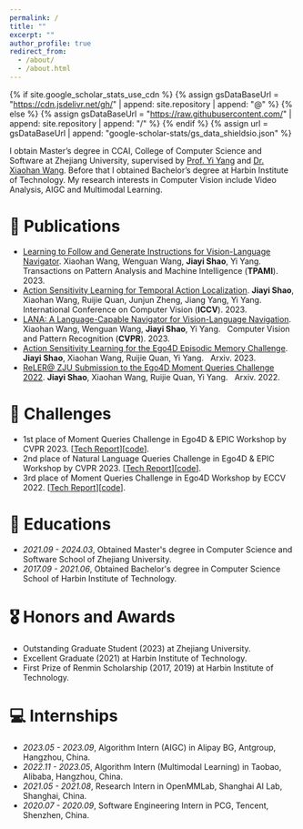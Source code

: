 ```yaml
---
permalink: /
title: ""
excerpt: ""
author_profile: true
redirect_from: 
  - /about/
  - /about.html
---
```


{% if site.google_scholar_stats_use_cdn %}
{% assign gsDataBaseUrl = "https://cdn.jsdelivr.net/gh/" | append: site.repository | append: "@" %}
{% else %}
{% assign gsDataBaseUrl = "https://raw.githubusercontent.com/" | append: site.repository | append: "/" %}
{% endif %}
{% assign url = gsDataBaseUrl | append: "google-scholar-stats/gs_data_shieldsio.json" %}

<span class='anchor' id='about-me'></span>

I obtain Master’s degree in CCAI, College of Computer Science and Software at Zhejiang University, supervised by [Prof. Yi Yang](https://scholar.google.com/citations?user=RMSuNFwAAAAJ&hl=zh-CN) and [Dr. Xiaohan Wang](https://scholar.google.com/citations?user=iGA10XoAAAAJ&hl=zh-CN). Before that I obtained Bachelor’s degree at Harbin Institute of Technology. My research interests in Computer Vision include Video Analysis, AIGC and Multimodal Learning.


# 📝 Publications 

- [Learning to Follow and Generate Instructions for Vision-Language Navigator](https://ieeexplore.ieee.org/abstract/document/10359152/). Xiaohan Wang, Wenguan Wang, **Jiayi Shao**, Yi Yang. &nbsp; Transactions on Pattern Analysis and Machine Intelligence (**TPAMI**). 2023.
- [Action Sensitivity Learning for Temporal Action Localization](https://openaccess.thecvf.com/content/ICCV2023/papers/Shao_Action_Sensitivity_Learning_for_Temporal_Action_Localization_ICCV_2023_paper.pdf). **Jiayi Shao**, Xiaohan Wang, Ruijie Quan, Junjun Zheng, Jiang Yang, Yi Yang. &nbsp; International Conference on Computer Vision (**ICCV**). 2023.
- [LANA: A Language-Capable Navigator for Vision-Language Navigation](https://openaccess.thecvf.com/content/CVPR2023/papers/Wang_LANA_A_Language-Capable_Navigator_for_Instruction_Following_and_Generation_CVPR_2023_paper.pdf). Xiaohan Wang, Wenguan Wang, **Jiayi Shao**, Yi Yang. &nbsp; Computer Vision and Pattern Recognition (**CVPR**). 2023.
- [Action Sensitivity Learning for the Ego4D Episodic Memory Challenge](https://arxiv.org/abs/2306.09172). **Jiayi Shao**, Xiaohan Wang, Ruijie Quan, Yi Yang. &nbsp; Arxiv. 2023.
- [ReLER@ ZJU Submission to the Ego4D Moment Queries Challenge 2022](https://arxiv.org/abs/2211.09558). **Jiayi Shao**, Xiaohan Wang, Ruijie Quan, Yi Yang. &nbsp; Arxiv. 2022.

# 💬 Challenges
- 1st place of Moment Queries Challenge in Ego4D & EPIC Workshop by CVPR 2023. [[Tech Report](https://arxiv.org/abs/2306.09172)][[code](https://github.com/JonnyS1226/ego4d_asl)].
- 2nd place of Natural Language Queries Challenge in Ego4D & EPIC Workshop by CVPR 2023. [[Tech Report](https://arxiv.org/abs/2306.09172)][[code](https://github.com/JonnyS1226/ego4d_asl)].
- 3rd place of Moment Queries Challenge in Ego4D Workshop by ECCV 2022. [[Tech Report](https://arxiv.org/abs/2211.09558)][[code](https://github.com/JonnyS1226/Ego4d_mq_3rd_solution)].

# 📖 Educations
- *2021.09 - 2024.03*, Obtained Master's degree in Computer Science and Software School of Zhejiang University.
- *2017.09 - 2021.06*, Obtained Bachelor's degree in Computer Science School of Harbin Institute of Technology. 

# 🎖 Honors and Awards
- Outstanding Graduate Student (2023) at Zhejiang University.
- Excellent Graduate (2021) at Harbin Institute of Technology.
- First Prize of Renmin Scholarship (2017, 2019) at Harbin Institute of Technology.

# 💻 Internships
- *2023.05 - 2023.09*, Algorithm Intern (AIGC) in Alipay BG, Antgroup, Hangzhou, China.
- *2022.11 - 2023.05*, Algorithm Intern (Multimodal Learning) in Taobao, Alibaba, Hangzhou, China.
- *2021.05 - 2021.08*, Research Intern in OpenMMLab, Shanghai AI Lab, Shanghai, China.
- *2020.07 - 2020.09*, Software Engineering Intern in PCG, Tencent, Shenzhen, China.
